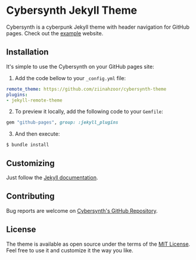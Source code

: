 # Cybersynth Jekyll Theme

Cybersynth is a cyberpunk Jekyll theme with header navigation for GitHub pages. Check out the [example](https://ziinahzoor.github.io/cybersynth-theme/) website.

## Installation

It's simple to use the Cybersynth on your GitHub pages site:

1. Add the code bellow to your `_config.yml` file:
    
```yaml
remote_theme: https://github.com/ziinahzoor/cybersynth-theme
plugins:
- jekyll-remote-theme
```

2. To preview it locally, add the following code to your `Gemfile`:

```ruby
gem "github-pages", group: :jekyll_plugins
```

3. And then execute:

```
$ bundle install
```

## Customizing

Just follow the [Jekyll documentation](https://jekyllrb.com/docs/themes/).

## Contributing

Bug reports are welcome on [Cybersynth's GitHub Repository](https://github.com/ziinahzoor/cybersynth-theme).

## License

The theme is available as open source under the terms of the [MIT License](https://opensource.org/licenses/MIT). Feel free to use it and customize it the way you like.
